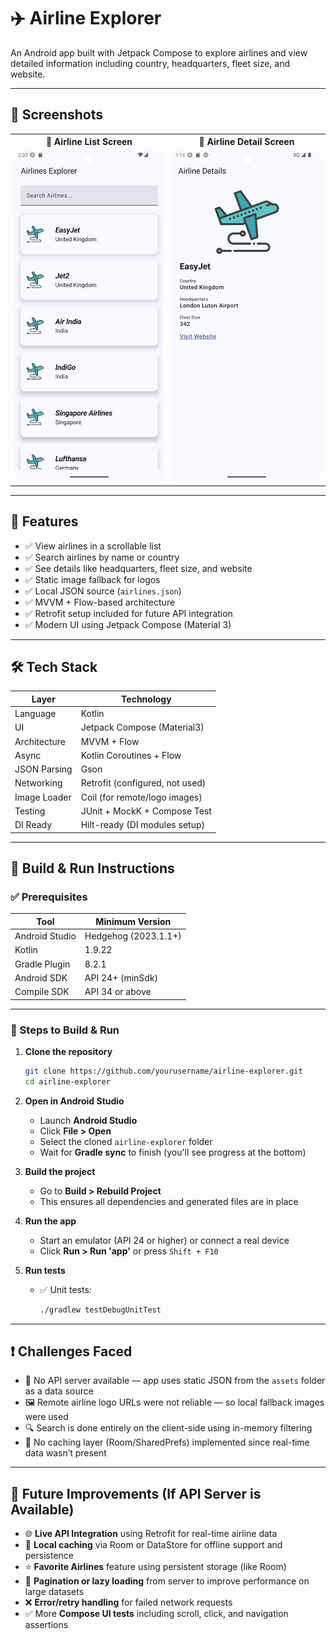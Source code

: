 # ✈️ Airline Explorer

An Android app built with Jetpack Compose to explore airlines and view detailed information including country, headquarters, fleet size, and website.

---

## 📱 Screenshots

<table>
  <tr>
    <th>🧾 Airline List Screen</th>
    <th>🛬 Airline Detail Screen</th>
  </tr>
  <tr>
    <td align="center">
      <img src="assets/screenshot3.png" width="300" />
    </td>
    <td align="center">
      <img src="assets/screenshot2.png" width="300" />
    </td>
  </tr>
</table>


---

## 📄 Features

- ✅ View airlines in a scrollable list
- ✅ Search airlines by name or country
- ✅ See details like headquarters, fleet size, and website
- ✅ Static image fallback for logos
- ✅ Local JSON source (`airlines.json`)
- ✅ MVVM + Flow-based architecture
- ✅ Retrofit setup included for future API integration
- ✅ Modern UI using Jetpack Compose (Material 3)

---

## 🛠 Tech Stack

| Layer         | Technology                   |
|---------------|-------------------------------|
| Language      | Kotlin                        |
| UI            | Jetpack Compose (Material3)   |
| Architecture  | MVVM + Flow                   |
| Async         | Kotlin Coroutines + Flow      |
| JSON Parsing  | Gson                          |
| Networking    | Retrofit (configured, not used) |
| Image Loader  | Coil (for remote/logo images) |
| Testing       | JUnit + MockK + Compose Test  |
| DI Ready      | Hilt-ready (DI modules setup) |

---

## 🚀 Build & Run Instructions

### ✅ Prerequisites

| Tool             | Minimum Version     |
|------------------|----------------------|
| Android Studio   | Hedgehog (2023.1.1+) |
| Kotlin           | 1.9.22               |
| Gradle Plugin    | 8.2.1                |
| Android SDK      | API 24+ (minSdk)     |
| Compile SDK      | API 34 or above      |

---

### 🔧 Steps to Build & Run

1. **Clone the repository**
   ```bash
   git clone https://github.com/yourusername/airline-explorer.git
   cd airline-explorer

2. **Open in Android Studio**
   - Launch **Android Studio**
   - Click **File > Open**
   - Select the cloned `airline-explorer` folder
   - Wait for **Gradle sync** to finish (you'll see progress at the bottom)

3. **Build the project**
   - Go to **Build > Rebuild Project**
   - This ensures all dependencies and generated files are in place

4. **Run the app**
   - Start an emulator (API 24 or higher) or connect a real device
   - Click **Run > Run 'app'** or press `Shift + F10`

5. **Run tests**
   - ✅ Unit tests:
     ```bash
     ./gradlew testDebugUnitTest
     ```

---

## ❗ Challenges Faced

- 🔄 No API server available — app uses static JSON from the `assets` folder as a data source
- 🖼 Remote airline logo URLs were not reliable — so local fallback images were used
- 🔍 Search is done entirely on the client-side using in-memory filtering
- 💾 No caching layer (Room/SharedPrefs) implemented since real-time data wasn’t present

---

## 🚧 Future Improvements (If API Server is Available)

- 🌐 **Live API Integration** using Retrofit for real-time airline data
- 💾 **Local caching** via Room or DataStore for offline support and persistence
- ⭐ **Favorite Airlines** feature using persistent storage (like Room)
- 🔄 **Pagination or lazy loading** from server to improve performance on large datasets
- ❌ **Error/retry handling** for failed network requests
- ✅ More **Compose UI tests** including scroll, click, and navigation assertions
